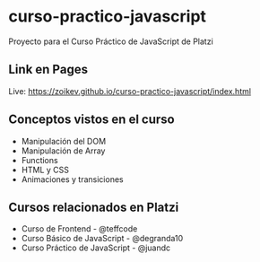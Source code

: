 # curso-practico-javascript
Proyecto para el Curso Práctico de JavaScript de Platzi

## Link en Pages
Live: https://zoikev.github.io/curso-practico-javascript/index.html

## Conceptos vistos en el curso
- Manipulación del DOM
- Manipulación de Array
- Functions
- HTML y CSS
- Animaciones y transiciones

## Cursos relacionados en Platzi
- Curso de Frontend - @teffcode
- Curso Básico de JavaScript - @degranda10
- Curso Práctico de JavaScript - @juandc


